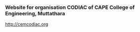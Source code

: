 ### Website for organisation CODIAC of CAPE College of Engineering, Muttathara

http://cemcodiac.org